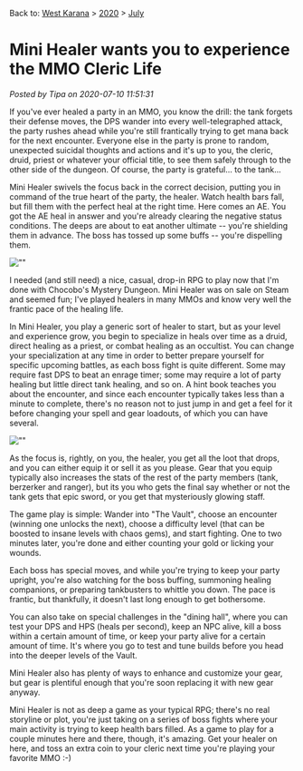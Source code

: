 Back to: [West Karana](/posts/westkarana.md) > [2020](/posts/2020/westkarana.md) > [July](./westkarana.md)
# Mini Healer wants you to experience the MMO Cleric Life

*Posted by Tipa on 2020-07-10 11:51:31*


If you've ever healed a party in an MMO, you know the drill: the tank forgets their defense moves, the DPS wander into every well-telegraphed attack, the party rushes ahead while you're still frantically trying to get mana back for the next encounter. Everyone else in the party is prone to random, unexpected suicidal thoughts and actions and it's up to you, the cleric, druid, priest or whatever your official title, to see them safely through to the other side of the dungeon. Of course, the party is grateful... to the tank...



Mini Healer swivels the focus back in the correct decision, putting you in command of the true heart of the party, the healer. Watch health bars fall, but fill them with the perfect heal at the right time. Here comes an AE. You got the AE heal in answer and you're already clearing the negative status conditions. The deeps are about to eat another ultimate -- you're shielding them in advance. The boss has tossed up some buffs -- you're dispelling them.



![\"\"](\"https://chasingdings.com/wp-content/uploads/2020/07/streaming_client-2020-07-08-23-10-35-63-1024x576.jpg\")

I needed (and still need) a nice, casual, drop-in RPG to play now that I'm done with Chocobo's Mystery Dungeon. Mini Healer was on sale on Steam and seemed fun; I've played healers in many MMOs and know very well the frantic pace of the healing life.



In Mini Healer, you play a generic sort of healer to start, but as your level and experience grow, you begin to specialize in heals over time as a druid, direct healing as a priest, or combat healing as an occultist. You can change your specialization at any time in order to better prepare yourself for specific upcoming battles, as each boss fight is quite different. Some may require fast DPS to beat an enrage timer; some may require a lot of party healing but little direct tank healing, and so on. A hint book teaches you about the encounter, and since each encounter typically takes less than a minute to complete, there's no reason not to just jump in and get a feel for it before changing your spell and gear loadouts, of which you can have several.



![\"\"](\"https://chasingdings.com/wp-content/uploads/2020/07/streaming_client-2020-07-08-22-50-53-17-1024x576.jpg\")

As the focus is, rightly, on you, the healer, you get all the loot that drops, and you can either equip it or sell it as you please. Gear that you equip typically also increases the stats of the rest of the party members (tank, berzerker and ranger), but its you who gets the final say whether or not the tank gets that epic sword, or you get that mysteriously glowing staff.



The game play is simple: Wander into \"The Vault\", choose an encounter (winning one unlocks the next), choose a difficulty level (that can be boosted to insane levels with chaos gems), and start fighting. One to two minutes later, you're done and either counting your gold or licking your wounds.



Each boss has special moves, and while you're trying to keep your party upright, you're also watching for the boss buffing, summoning healing companions, or preparing tankbusters to whittle you down. The pace is frantic, but thankfully, it doesn't last long enough to get bothersome.



You can also take on special challenges in the \"dining hall\", where you can test your DPS and HPS (heals per second), keep an NPC alive, kill a boss within a certain amount of time, or keep your party alive for a certain amount of time. It's where you go to test and tune builds before you head into the deeper levels of the Vault.



Mini Healer also has plenty of ways to enhance and customize your gear, but gear is plentiful enough that you're soon replacing it with new gear anyway.



Mini Healer is not as deep a game as your typical RPG; there's no real storyline or plot, you're just taking on a series of boss fights where your main activity is trying to keep health bars filled. As a game to play for a couple minutes here and there, though, it's amazing. Get your healer on here, and toss an extra coin to your cleric next time you're playing your favorite MMO :-)





